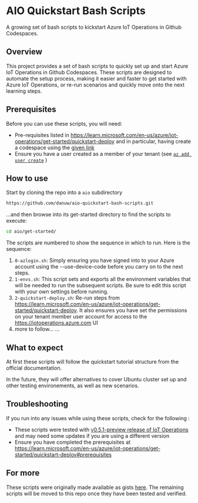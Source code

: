 # AIO Quickstart Bash Scripts

A growing set of bash scripts to kickstart Azure IoT Operations in Github Codespaces.

## Overview

This project provides a set of bash scripts to quickly set up and start Azure IoT Operations in Github Codespaces. These scripts are designed to automate the setup process, making it easier and faster to get started with Azure IoT Operations, or re-run scenarios and quickly move onto the next learning steps.

## Prerequisites

Before you can use these scripts, you will need:

- Pre-requisites listed in https://learn.microsoft.com/en-us/azure/iot-operations/get-started/quickstart-deploy and in particular, having create a codespace using the [given link](https://github.com/codespaces/new/Azure-Samples/explore-iot-operations?quickstart=1)
- Ensure you have a user created as a member of your tenant (see [`az add user create`](https://learn.microsoft.com/en-us/cli/azure/ad/user?view=azure-cli-latest#az-ad-user-create) )

## How to use

Start by cloning the repo into a `aio` subdirectory

```bash
https://github.com/danuw/aio-quickstart-bash-scripts.git
```

...and then browse into its get-started directory to find the scripts to execute:

```bash
cd aio/get-started/
```

The scripts are numbered to show the sequence in which to run. Here is the sequence:

1. `0-azlogin.sh`: Simply ensuring you have signed into to your Azure account using the --use-device-code before you carry on to the next steps.
2. `1-envs.sh`: This script sets and exports all the environment variables that will be needed to run the subsequent scripts. Be sure to edit this script with your own settings before running.
3. `2-quickstart-deploy.sh`: Re-run steps from https://learn.microsoft.com/en-us/azure/iot-operations/get-started/quickstart-deploy. It also ensures you have set the permissions on your tenant member user account for access to the https://iotoperations.azure.com UI
4. more to follow...
...

## What to expect

At first these scripts will follow the quickstart tutorial structure from the official documentation.

In the future, they will offer alternatives to cover Ubuntu cluster set up and other testing environements, as well as new scenarios.

## Troubleshooting

If you run into any issues while using these scripts, check for the following :

- These scripts were tested with [v0.5.1-preview release of IoT Operations](https://github.com/Azure/azure-iot-operations/releases/tag/v0.5.1-preview) and may need some updates if you are using a different version
- Ensure you have completed the prerequisites at https://learn.microsoft.com/en-us/azure/iot-operations/get-started/quickstart-deploy#prerequisites

## For more

These scripts were originally made available as gists [here](https://gist.github.com/danuw/37c931341d5cde145564a5bfe05cc4c7). The remaining scripts will be moved to this repo once they have been tested and verified.